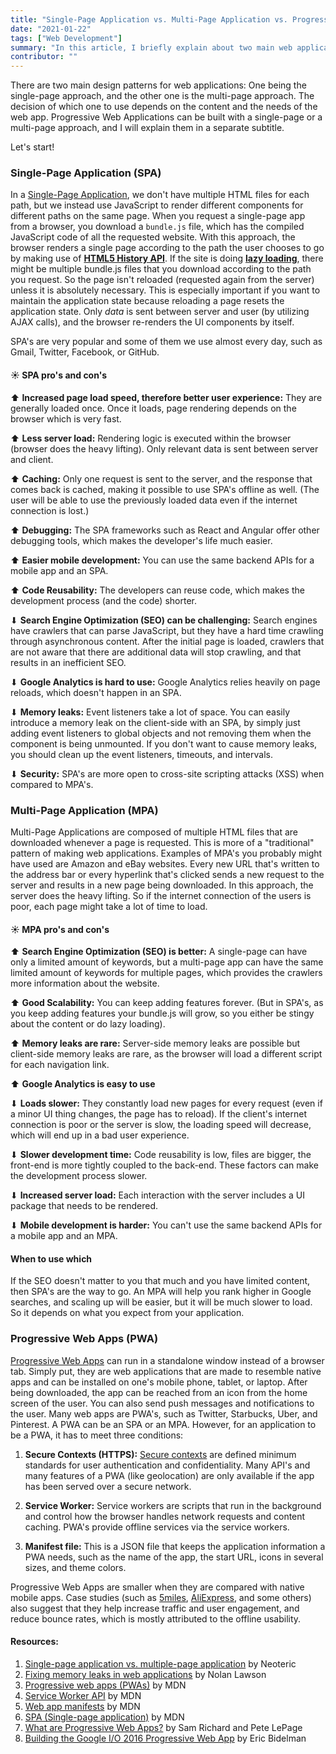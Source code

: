 ```yaml
---
title: "Single-Page Application vs. Multi-Page Application vs. Progressive Web Apps"
date: "2021-01-22"
tags: ["Web Development"]
summary: "In this article, I briefly explain about two main web application patterns, single-page application and multi-page application, and their differences. I also talk about what progressive web apps are."
contributor: ""
---
```


There are two main design patterns for web applications: One being the single-page approach, and the other one is the multi-page approach. The decision of which one to use depends on the content and the needs of the web app. Progressive Web Applications can be built with a single-page or a multi-page approach, and I will explain them in a separate subtitle.

Let's start!

### Single-Page Application (SPA)

In a [Single-Page Application](https://en.wikipedia.org/wiki/Single-page_application), we don't have multiple HTML files for each path, but we instead use JavaScript to render different components for different paths on the same page. When you request a single-page app from a browser, you download a `bundle.js` file, which has the compiled JavaScript code of all the requested website. With this approach, the browser renders a single page according to the path the user chooses to go by making use of **[HTML5 History API](https://developer.mozilla.org/en-US/docs/Web/API/History_API)**. If the site is doing **[lazy loading](https://en.wikipedia.org/wiki/Lazy_loading)**, there might be multiple bundle.js files that you download according to the path you request. So the page isn't reloaded (requested again from the server) unless it is absolutely necessary. This is especially important if you want to maintain the application state because reloading a page resets the application state. Only _data_ is sent between server and user (by utilizing AJAX calls), and the browser re-renders the UI components by itself.

SPA's are very popular and some of them we use almost every day, such as Gmail, Twitter, Facebook, or GitHub.

#### ☀ SPA pro's and con's

⬆ **Increased page load speed, therefore better user experience:** They are generally loaded once. Once it loads, page rendering depends on the browser which is very fast.

⬆ **Less server load:** Rendering logic is executed within the browser (browser does the heavy lifting). Only relevant data is sent between server and client.

⬆ **Caching:** Only one request is sent to the server, and the response that comes back is cached, making it possible to use SPA's offline as well. (The user will be able to use the previously loaded data even if the internet connection is lost.)

⬆ **Debugging:** The SPA frameworks such as React and Angular offer other debugging tools, which makes the developer's life much easier.

⬆ **Easier mobile development:** You can use the same backend APIs for a mobile app and an SPA.

⬆ **Code Reusability:** The developers can reuse code, which makes the development process (and the code) shorter.

⬇ **Search Engine Optimization (SEO) can be challenging:** Search engines have crawlers that can parse JavaScript, but they have a hard time crawling through asynchronous content. After the initial page is loaded, crawlers that are not aware that there are additional data will stop crawling, and that results in an inefficient SEO.

⬇ **Google Analytics is hard to use:** Google Analytics relies heavily on page reloads, which doesn't happen in an SPA.

⬇ **Memory leaks:** Event listeners take a lot of space. You can easily introduce a memory leak on the client-side with an SPA, by simply just adding event listeners to global objects and not removing them when the component is being unmounted. If you don't want to cause memory leaks, you should clean up the event listeners, timeouts, and intervals.

⬇ **Security:** SPA's are more open to cross-site scripting attacks (XSS) when compared to MPA's.

### Multi-Page Application (MPA)

Multi-Page Applications are composed of multiple HTML files that are downloaded whenever a page is requested. This is more of a "traditional" pattern of making web applications. Examples of MPA's you probably might have used are Amazon and eBay websites. Every new URL that's written to the address bar or every hyperlink that's clicked sends a new request to the server and results in a new page being downloaded. In this approach, the server does the heavy lifting. So if the internet connection of the users is poor, each page might take a lot of time to load.

#### ☀ MPA pro's and con's

⬆ **Search Engine Optimization (SEO) is better:** A single-page can have only a limited amount of keywords, but a multi-page app can have the same limited amount of keywords for multiple pages, which provides the crawlers more information about the website.

⬆ **Good Scalability:** You can keep adding features forever. (But in SPA's, as you keep adding features your bundle.js will grow, so you either be stingy about the content or do lazy loading).

⬆ **Memory leaks are rare:** Server-side memory leaks are possible but client-side memory leaks are rare, as the browser will load a different script for each navigation link.

⬆ **Google Analytics is easy to use**

⬇ **Loads slower:** They constantly load new pages for every request (even if a minor UI thing changes, the page has to reload). If the client's internet connection is poor or the server is slow, the loading speed will decrease, which will end up in a bad user experience.

⬇ **Slower development time:** Code reusability is low, files are bigger, the front-end is more tightly coupled to the back-end. These factors can make the development process slower.

⬇ **Increased server load:** Each interaction with the server includes a UI package that needs to be rendered.

⬇ **Mobile development is harder:** You can't use the same backend APIs for a mobile app and an MPA.

#### When to use which

If the SEO doesn't matter to you that much and you have limited content, then SPA's are the way to go. An MPA will help you rank higher in Google searches, and scaling up will be easier, but it will be much slower to load. So it depends on what you expect from your application.

### Progressive Web Apps (PWA)

[Progressive Web Apps](https://en.wikipedia.org/wiki/Progressive_web_application) can run in a standalone window instead of a browser tab. Simply put, they are web applications that are made to resemble native apps and can be installed on one's mobile phone, tablet, or laptop. After being downloaded, the app can be reached from an icon from the home screen of the user. You can also send push messages and notifications to the user. Many web apps are PWA's, such as Twitter, Starbucks, Uber, and Pinterest. A PWA can be an SPA or an MPA. However, for an application to be a PWA, it has to meet three conditions:

1. **Secure Contexts (HTTPS):** [Secure contexts](https://w3c.github.io/webappsec-secure-contexts/) are defined minimum standards for user authentication and confidentiality. Many API's and many features of a PWA (like geolocation) are only available if the app has been served over a secure network.

2. **Service Worker:** Service workers are scripts that run in the background and control how the browser handles network requests and content caching. PWA's provide offline services via the service workers.

3. **Manifest file:** This is a JSON file that keeps the application information a PWA needs, such as the name of the app, the start URL, icons in several sizes, and theme colors.

Progressive Web Apps are smaller when they are compared with native mobile apps. Case studies (such as [5miles](https://developers.google.com/web/showcase/2016/5miles), [AliExpress](https://developers.google.com/web/showcase/2016/aliexpress), and some others) also suggest that they help increase traffic and user engagement, and reduce bounce rates, which is mostly attributed to the offline usability.

#### Resources:

1. [Single-page application vs. multiple-page application](https://medium.com/@NeotericEU/single-page-application-vs-multiple-page-application-2591588efe58) by Neoteric
2. [Fixing memory leaks in web applications](https://nolanlawson.com/2020/02/19/fixing-memory-leaks-in-web-applications/) by Nolan Lawson
3. [Progressive web apps (PWAs)](https://developer.mozilla.org/en-US/docs/Web/Progressive_web_apps) by MDN
4. [Service Worker API](https://developer.mozilla.org/en-US/docs/Web/API/Service_Worker_API) by MDN
5. [Web app manifests](https://developer.mozilla.org/en-US/docs/Web/Manifest) by MDN
6. [SPA (Single-page application)](https://developer.mozilla.org/en-US/docs/Glossary/SPA) by MDN
7. [What are Progressive Web Apps?](https://web.dev/what-are-pwas/) by Sam Richard and Pete LePage
8. [Building the Google I/O 2016 Progressive Web App](https://developers.google.com/web/showcase/2016/iowa2016) by Eric Bidelman
